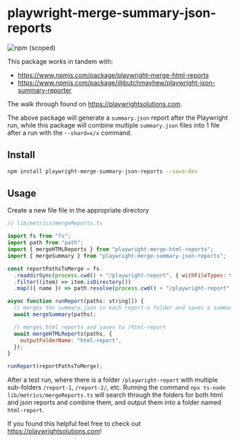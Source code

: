 # playwright-merge-summary-json-reports

![npm (scoped)](https://img.shields.io/npm/v/playwright-merge-summary-json-reports)

This package works in tandem with:

* <https://www.npmjs.com/package/playwright-merge-html-reports>
* <https://www.npmjs.com/package/@butchmayhew/playwright-json-summary-reporter>

The walk through found on <https://playwrightsolutions.com>.

The above package will generate a `summary.json` report after the Playwright run, while this package will combine multiple `summary.json` files into 1 file after a run with the `--shard=x/x` command.

## Install

```bash
npm install playwright-merge-summary-json-reports --save-dev
```

## Usage

Create a new file file in the appropriate directory

```javascript
// lib/metrics/mergeReports.ts

import fs from "fs";
import path from "path";
import { mergeHTMLReports } from "playwright-merge-html-reports";
import { mergeSummary } from "playwright-merge-summary-json-reports";

const reportPathsToMerge = fs
  .readdirSync(process.cwd() + "/playwright-report", { withFileTypes: true })
  .filter((item) => item.isDirectory())
  .map(({ name }) => path.resolve(process.cwd() + "/playwright-report", name));

async function runReport(paths: string[]) {
  // merges the summary.json in each report-x folder and saves a summary.json to root directory
  await mergeSummary(paths);

  // merges html reports and saves to /html-report
  await mergeHTMLReports(paths, {
    outputFolderName: "html-report",
  });
}

runReport(reportPathsToMerge);
```

After a test run, where there is a folder `/playwright-report` with multiple sub-folders `/report-1`, `/report-2/`, etc. Running the command `npx ts-node lib/metrics/mergeReports.ts` will search through the folders for both html and json reports and combine them, and output them into a folder named `html-report`.

If you found this helpful feel free to check out <https://playwrightsolutions.com>!
